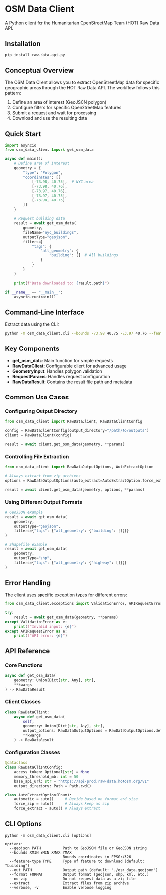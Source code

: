 # OSM Data Client

A Python client for the Humanitarian OpenStreetMap Team (HOT) Raw Data API.

## Installation

```bash
pip install raw-data-api-py
```

## Conceptual Overview

The OSM Data Client allows you to extract OpenStreetMap data for specific geographic areas through the HOT Raw Data API. The workflow follows this pattern:

1. Define an area of interest (GeoJSON polygon)
2. Configure filters for specific OpenStreetMap features
3. Submit a request and wait for processing
4. Download and use the resulting data

## Quick Start

```python
import asyncio
from osm_data_client import get_osm_data

async def main():
    # Define area of interest
    geometry = {
        "type": "Polygon",
        "coordinates": [[
            [-73.98, 40.75],  # NYC area
            [-73.98, 40.76],
            [-73.97, 40.76],
            [-73.97, 40.75],
            [-73.98, 40.75]
        ]]
    }
    
    # Request building data
    result = await get_osm_data(
        geometry,
        fileName="nyc_buildings",
        outputType="geojson",
        filters={
            "tags": {
                "all_geometry": {
                    "building": []  # All buildings
                }
            }
        }
    )
    
    print(f"Data downloaded to: {result.path}")
    
if __name__ == "__main__":
    asyncio.run(main())
```

## Command-Line Interface

Extract data using the CLI:

```bash
python -m osm_data_client.cli --bounds -73.98 40.75 -73.97 40.76 --feature-type building --out buildings.geojson
```

## Key Components

- **get_osm_data**: Main function for simple requests
- **RawDataClient**: Configurable client for advanced usage
- **GeometryInput**: Handles polygon validation
- **RequestParams**: Handles request configuration
- **RawDataResult**: Contains the result file path and metadata

## Common Use Cases

### Configuring Output Directory

```python
from osm_data_client import RawDataClient, RawDataClientConfig

config = RawDataClientConfig(output_directory="/path/to/outputs")
client = RawDataClient(config)

result = await client.get_osm_data(geometry, **params)
```

### Controlling File Extraction

```python
from osm_data_client import RawDataOutputOptions, AutoExtractOption

# Always extract from zip archives
options = RawDataOutputOptions(auto_extract=AutoExtractOption.force_extract)

result = await client.get_osm_data(geometry, options, **params)
```

### Using Different Output Formats

```python
# GeoJSON example
result = await get_osm_data(
    geometry,
    outputType="geojson",
    filters={"tags": {"all_geometry": {"building": []}}}
)

# Shapefile example
result = await get_osm_data(
    geometry,
    outputType="shp",
    filters={"tags": {"all_geometry": {"highway": []}}}
)
```

## Error Handling

The client uses specific exception types for different errors:

```python
from osm_data_client.exceptions import ValidationError, APIRequestError

try:
    result = await get_osm_data(geometry, **params)
except ValidationError as e:
    print(f"Invalid input: {e}")
except APIRequestError as e:
    print(f"API error: {e}")
```

## API Reference

### Core Functions

```python
async def get_osm_data(
    geometry: Union[Dict[str, Any], str],
    **kwargs
) -> RawDataResult
```

### Client Classes

```python
class RawDataClient:
    async def get_osm_data(
        self,
        geometry: Union[Dict[str, Any], str], 
        output_options: RawDataOutputOptions = RawDataOutputOptions.default(),
        **kwargs
    ) -> RawDataResult
```

### Configuration Classes

```python
@dataclass
class RawDataClientConfig:
    access_token: Optional[str] = None
    memory_threshold_mb: int = 50
    base_api_url: str = "https://api-prod.raw-data.hotosm.org/v1"
    output_directory: Path = Path.cwd()
```

```python
class AutoExtractOption(Enum):
    automatic = auto()     # Decide based on format and size
    force_zip = auto()     # Always keep as zip
    force_extract = auto() # Always extract
```

## CLI Options

```
python -m osm_data_client.cli [options]

Options:
  --geojson PATH          Path to GeoJSON file or GeoJSON string
  --bounds XMIN YMIN XMAX YMAX  
                          Bounds coordinates in EPSG:4326
  --feature-type TYPE     Type of feature to download (default: "building")
  --out PATH              Output path (default: "./osm_data.geojson")
  --format FORMAT         Output format (geojson, shp, kml, etc.)
  --no-zip                Do not request data as a zip file
  --extract               Extract files from zip archive
  --verbose, -v           Enable verbose logging
```
